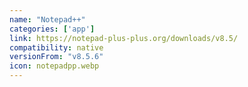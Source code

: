 ```yaml
---
name: "Notepad++"
categories: ['app']
link: https://notepad-plus-plus.org/downloads/v8.5/
compatibility: native
versionFrom: "v8.5.6"
icon: notepadpp.webp
---
```


